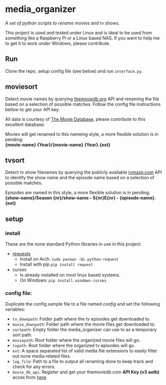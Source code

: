 # media_organizer
*A set of python scripts to rename movies and tv shows.*

This project is used and tested under Linux and is ideal to be used from something like a Raspberry Pi or a Linux based NAS. If you want to help me to get it to work under Windows, please contribute.

## Run
Clone the repo, setup config file (see below) and run `interface.py`.

## moviesort
Detect movie names by querying [themoviedb.org](https://www.themoviedb.org/) API and renaming the file based on a selection of possible matches. Follow the config file instructions bellow to get your API key.

All data is courtesy of [The Movie Database](https://www.themoviedb.org), please contribute to this excellent database.

Movies will get renamed to this nameing style, a more flexible solution is in pending:  
**{movie-name} {Year}/{movie-name} {Year}.{ext}**

## tvsort
Detect tv show filenames by querying the publicly available [tvmaze.com](https://www.tvmaze.com/) API to identify the show name and the episode name based on a selection of possible matches.

Episodes are named in this style, a more flexible solution is in pending:  
**{show-name}/Season {nr}/show-name - S{nr}E{nr} - {episode-name}.{ext}**


## setup
### install
These are the none standard Python libraries in use in this project:
* [requests](https://pypi.org/project/requests/)
    * Install on Arch: `sudo pacman -Qi python-request`
    * Install with pip `pip install request`
* curses
    * Is already installed on most linux based systems.
    * On Windows: `pip install windows-curses`

### config file:
Duplicate the config.sample file to a file named *config* and set the following variables:
* `tv_downpath`: Folder path where the tv episodes get downloaded to.
* `movie_downpath`: Folder path where the movie files get downloaded to.
* `sortpath`: Empty folder the media_organizer can use to as a temporary sort path.
* `moviepath`: Root folder where the organized movie files will go.
* `tvpath`: Root folder where the organized tv episodes will go.
* `ext`: A space separated list of valid media file extensions to easily filter out none media related files.
* `log_file`: Path to a file to output all renaming done to keep track and check for any errors.
* `movie_db_api`: Register and get your themoviedb.com **API Key (v3 auth)** acces from [here](https://www.themoviedb.org/settings/api).
